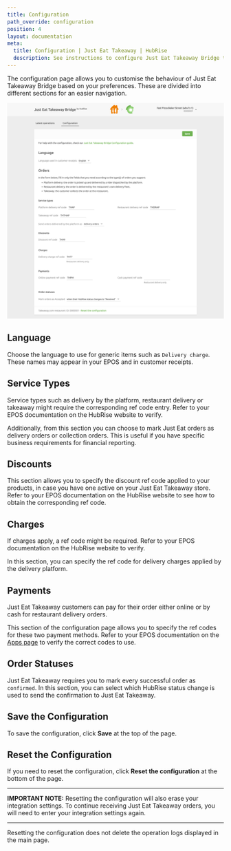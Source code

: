 ```yaml
---
title: Configuration
path_override: configuration
position: 4
layout: documentation
meta:
  title: Configuration | Just Eat Takeaway | HubRise
  description: See instructions to configure Just Eat Takeaway Bridge to work seamlessly with Just Eat Takeaway platforms and your EPOS or other apps connected to HubRise. Configuration is simple.
---
```


The configuration page allows you to customise the behaviour of Just Eat Takeaway Bridge based on your preferences.
These are divided into different sections for an easier navigation.

![Just Eat Takeaway Bridge configuration page](./images/002-jet-configuration-page.png)

## Language

Choose the language to use for generic items such as `Delivery charge`. These names may appear in your EPOS and in customer receipts.

## Service Types

Service types such as delivery by the platform, restaurant delivery or takeaway might require the corresponding ref code entry. Refer to your EPOS documentation on the HubRise website to verify.

Additionally, from this section you can choose to mark Just Eat orders as delivery orders or collection orders.
This is useful if you have specific business requirements for financial reporting.

## Discounts

This section allows you to specify the discount ref code applied to your products, in case you have one active on your Just Eat Takeaway store. Refer to your EPOS documentation on the HubRise website to see how to obtain the corresponding ref code.

## Charges

If charges apply, a ref code might be required. Refer to your EPOS documentation on the HubRise website to verify.

In this section, you can specify the ref code for delivery charges applied by the delivery platform.

## Payments

Just Eat Takeaway customers can pay for their order either online or by cash for restaurant delivery orders.

This section of the configuration page allows you to specify the ref codes for these two payment methods. Refer to your EPOS documentation on the [Apps page](/apps) to verify the correct codes to use.

## Order Statuses

Just Eat Takeaway requires you to mark every successful order as `confirmed`. In this section, you can select which HubRise status change is used to send the confirmation to Just Eat Takeaway.

## Save the Configuration

To save the configuration, click **Save** at the top of the page.

## Reset the Configuration

If you need to reset the configuration, click **Reset the configuration** at the bottom of the page.

---

**IMPORTANT NOTE:** Resetting the configuration will also erase your integration settings. To continue receiving Just Eat Takeaway orders, you will need to enter your integration settings again.

---

Resetting the configuration does not delete the operation logs displayed in the main page.
